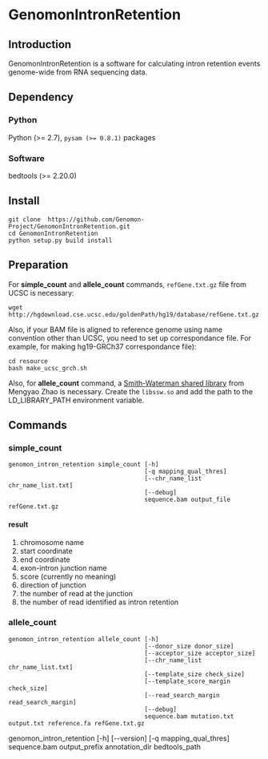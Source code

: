 # GenomonIntronRetention

## Introduction

GenomonIntronRetention is a software for calculating intron retention events genome-wide from RNA sequencing data.

## Dependency

### Python

Python (>= 2.7), `pysam (>= 0.8.1)` packages

### Software

bedtools (>= 2.20.0)

## Install 
```
git clone  https://github.com/Genomon-Project/GenomonIntronRetention.git
cd GenomonIntronRetention
python setup.py build install
```

## Preparation

For **simple_count** and **allele_count** commands, `refGene.txt.gz` file from UCSC is necessary:
```
wget http://hgdownload.cse.ucsc.edu/goldenPath/hg19/database/refGene.txt.gz
```

Also, if your BAM file is aligned to reference genome using name convention other than UCSC,
you need to set up correspondance file. For example, for making hg19-GRCh37 correspondance file):
```
cd resource
bash make_ucsc_grch.sh
```

Also, for **allele_count** command, a [Smith-Waterman shared library](https://github.com/mengyao/Complete-Striped-Smith-Waterman-Library) from Mengyao Zhao is necessary.
Create the `libssw.so` and add the path to the LD_LIBRARY_PATH environment variable.



## Commands

### simple_count
```
genomon_intron_retention simple_count [-h] 
                                      [-q mapping_qual_thres] 
                                      [--chr_name_list chr_name_list.txt]
                                      [--debug] 
                                      sequence.bam output_file refGene.txt.gz
```

#### result

1. chromosome name
1. start coordinate
1. end coordinate
1. exon-intron junction name
1. score (currently no meaning)
1. direction of junction
1. the number of read at the junction
1. the number of read identified as intron retention

### allele_count

```
genomon_intron_retention allele_count [-h] 
                                      [--donor_size donor_size]
                                      [--acceptor_size acceptor_size] 
                                      [--chr_name_list chr_name_list.txt] 
                                      [--template_size check_size] 
                                      [--template_score_margin check_size]
                                      [--read_search_margin read_search_margin]
                                      [--debug]
                                      sequence.bam mutation.txt output.txt reference.fa refGene.txt.gz
```
genomon_intron_retention [-h] [--version] [-q mapping_qual_thres] sequence.bam output_prefix annotation_dir bedtools_path
```



